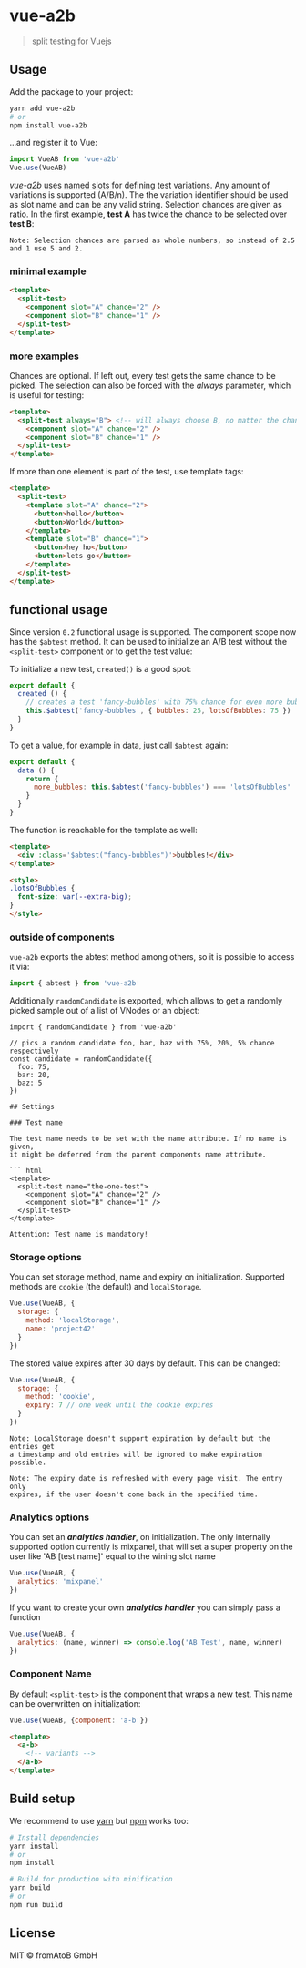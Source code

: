 # vue-a2b

> split testing for Vuejs

## Usage

Add the package to your project:

``` bash
yarn add vue-a2b
# or
npm install vue-a2b
```

…and register it to Vue:

``` js
import VueAB from 'vue-a2b'
Vue.use(VueAB)
```

*vue-a2b* uses [named slots](https://vuejs.org/v2/guide/components.html#Named-Slots) for defining test variations.
Any amount of variations is supported (A/B/n). The the variation identifier should be used as slot name and can be any valid string.
Selection chances are given as ratio. In the first example, **test A** has twice the chance to be selected over **test B**:

    Note: Selection chances are parsed as whole numbers, so instead of 2.5 and 1 use 5 and 2.

### minimal example

``` html
<template>
  <split-test>
    <component slot="A" chance="2" />
    <component slot="B" chance="1" />
  </split-test>
</template>
```

### more examples

Chances are optional. If left out, every test gets the same chance to be picked.
The selection can also be forced with the *always* parameter, which is useful for testing:

``` html
<template>
  <split-test always="B"> <!-- will always choose B, no matter the chances -->
    <component slot="A" chance="2" />
    <component slot="B" chance="1" />
  </split-test>
</template>
```

If more than one element is part of the test, use template tags:

``` html
<template>
  <split-test>
    <template slot="A" chance="2">
      <button>hello</button>
      <button>World</button>
    </template>
    <template slot="B" chance="1">
      <button>hey ho</button>
      <button>lets go</button>
    </template>
  </split-test>
</template>
```

## functional usage

Since version `0.2` functional usage is supported. The component scope now has the `$abtest` method. It can be used to initialize an A/B test without the `<split-test>` component or to get the test value:

To initialize a new test, `created()` is a good spot:
``` js
export default {
  created () {
    // creates a test 'fancy-bubbles' with 75% chance for even more bubbles
    this.$abtest('fancy-bubbles', { bubbles: 25, lotsOfBubbles: 75 })
  }
}
```

To get a value, for example in data, just call `$abtest` again:
``` js
export default {
  data () {
    return {
      more_bubbles: this.$abtest('fancy-bubbles') === 'lotsOfBubbles'
    }
  }
}
```

The function is reachable for the template as well:

```html
<template>
  <div :class='$abtest("fancy-bubbles")'>bubbles!</div>
</template>

<style>
.lotsOfBubbles {
  font-size: var(--extra-big);
}
</style>
```

### outside of components

`vue-a2b` exports the abtest method among others, so it is possible to access it via:

```js
import { abtest } from 'vue-a2b'
```

Additionally `randomCandidate` is exported, which allows to get a randomly picked sample out of a list of VNodes or an object:

```
import { randomCandidate } from 'vue-a2b'

// pics a random candidate foo, bar, baz with 75%, 20%, 5% chance respectively
const candidate = randomCandidate({
  foo: 75,
  bar: 20,
  baz: 5
})

## Settings

### Test name

The test name needs to be set with the name attribute. If no name is given,
it might be deferred from the parent components name attribute.

``` html
<template>
  <split-test name="the-one-test">
    <component slot="A" chance="2" />
    <component slot="B" chance="1" />
  </split-test>
</template>
```

    Attention: Test name is mandatory!

### Storage options

You can set storage method, name and expiry on initialization. Supported methods are `cookie` (the default) and `localStorage`.

``` js
Vue.use(VueAB, {
  storage: {
    method: 'localStorage',
    name: 'project42'
  }
})
```

The stored value expires after 30 days by default. This can be changed:

``` js
Vue.use(VueAB, {
  storage: {
    method: 'cookie',
    expiry: 7 // one week until the cookie expires
  }
})
```

    Note: LocalStorage doesn't support expiration by default but the entries get
    a timestamp and old entries will be ignored to make expiration possible.

    Note: The expiry date is refreshed with every page visit. The entry only
    expires, if the user doesn't come back in the specified time.

### Analytics options

You can set an ***analytics handler***, on initialization. The only internally supported option currently is mixpanel, that will set a super property on the user like 'AB [test name]' equal to the wining slot name

``` js
Vue.use(VueAB, {
  analytics: 'mixpanel'
})
```

If you want to create your own ***analytics handler*** you can simply pass a function

``` js
Vue.use(VueAB, {
  analytics: (name, winner) => console.log('AB Test', name, winner)
})
```

### Component Name

By default `<split-test>` is the component that wraps a new test. This name can be overwritten on initialization:

``` js
Vue.use(VueAB, {component: 'a-b'})
```
``` html
<template>
  <a-b>
    <!-- variants -->
  </a-b>
</template>
```

## Build setup

We recommend to use [yarn](https://yarnpkg.com) but [npm](https://www.npmjs.com/) works too:

``` bash
# Install dependencies
yarn install
# or
npm install

# Build for production with minification
yarn build
# or
npm run build
```

## License

MIT © fromAtoB GmbH
